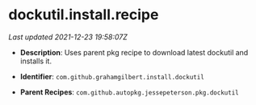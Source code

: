 # dockutil.install.recipe

_Last updated 2021-12-23 19:58:07Z_

- **Description**: Uses parent pkg recipe to download latest dockutil and installs it.

- **Identifier**: `com.github.grahamgilbert.install.dockutil`

- **Parent Recipes**: `com.github.autopkg.jessepeterson.pkg.dockutil`